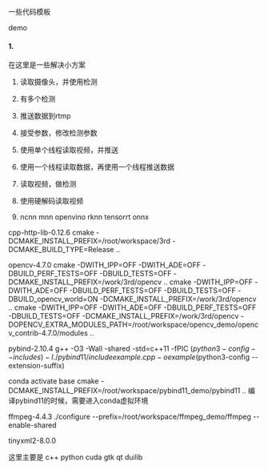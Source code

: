 一些代码模板


demo 

#### 1.


在这里是一些解决小方案


1. 读取摄像头，并使用检测
2. 有多个检测
3. 推送数据到rtmp
4. 接受参数，修改检测参数


5. 使用单个线程读取视频，并推送
6. 使用一个线程读取数据，再使用一个线程推送数据
7. 读取视频，做检测
8. 使用硬解码读取视频


9. ncnn mnn openvino rknn tensorrt onnx


cpp-http-lib-0.12.6 
cmake -DCMAKE_INSTALL_PREFIX=/root/workspace/3rd -DCMAKE_BUILD_TYPE=Release ..


opencv-4.7.0
cmake -DWITH_IPP=OFF -DWITH_ADE=OFF -DBUILD_PERF_TESTS=OFF -DBUILD_TESTS=OFF -DCMAKE_INSTALL_PREFIX=/work/3rd/opencv ..
cmake -DWITH_IPP=OFF -DWITH_ADE=OFF -DBUILD_PERF_TESTS=OFF -DBUILD_TESTS=OFF -DBUILD_opencv_world=ON  -DCMAKE_INSTALL_PREFIX=/work/3rd/opencv ..
cmake -DWITH_IPP=OFF -DWITH_ADE=OFF -DBUILD_PERF_TESTS=OFF -DBUILD_TESTS=OFF -DCMAKE_INSTALL_PREFIX=/work/3rd/opencv -DOPENCV_EXTRA_MODULES_PATH=/root/workspace/opencv_demo/opencv_contrib-4.7.0/modules ..


pybind-2.10.4
g++ -O3 -Wall -shared -std=c++11 -fPIC  $(python3-config --includes) -I./pybind11/include example.cpp -o example$(python3-config --extension-suffix)

conda activate base
cmake -DCMAKE_INSTALL_PREFIX=/root/workspace/pybind11_demo/pybind11 ..
编译pybind11的时候，需要进入conda虚拟环境

ffmpeg-4.4.3
 ./configure --prefix=/root/workspace/ffmpeg_demo/ffmpeg --enable-shared

tinyxml2-8.0.0


这里主要是
c++
python
cuda
gtk
qt
duilib